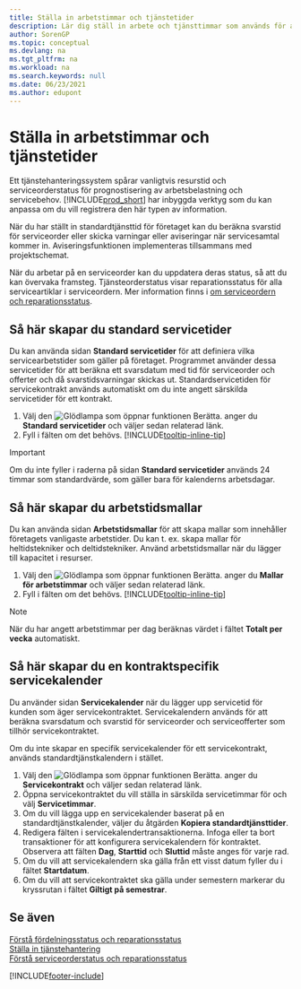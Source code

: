 ```yaml
---
title: Ställa in arbetstimmar och tjänstetider
description: Lär dig ställ in arbete och tjänsttimmar som används för att beräkna svarsdatum och svarstid för serviceorder och offerter.
author: SorenGP
ms.topic: conceptual
ms.devlang: na
ms.tgt_pltfrm: na
ms.workload: na
ms.search.keywords: null
ms.date: 06/23/2021
ms.author: edupont
---
```

# <a name="set-up-work-hours-and-service-hours"></a>Ställa in arbetstimmar och tjänstetider
Ett tjänstehanteringssystem spårar vanligtvis resurstid och serviceorderstatus för prognostisering av arbetsbelastning och servicebehov. [!INCLUDE[prod_short](includes/prod_short.md)] har inbyggda verktyg som du kan anpassa om du vill registrera den här typen av information.  
  
När du har ställt in standardtjänsttid för företaget kan du beräkna svarstid för serviceorder eller skicka varningar eller aviseringar när servicesamtal kommer in. Aviseringsfunktionen implementeras tillsammans med projektschemat.   
  
När du arbetar på en serviceorder kan du uppdatera deras status, så att du kan övervaka framsteg. Tjänsteorderstatus visar reparationsstatus för alla serviceartiklar i serviceordern. Mer information finns i [om serviceordern och reparationsstatus](service-order-repair-status.md). 

## <a name="to-set-up-default-service-hours"></a>Så här skapar du standard servicetider
Du kan använda sidan **Standard servicetider** för att definiera vilka servicearbetstider som gäller på företaget. Programmet använder dessa servicetider för att beräkna ett svarsdatum med tid för serviceorder och offerter och då svarstidsvarningar skickas ut. Standardservicetiden för servicekontrakt används automatiskt om du inte angett särskilda servicetider för ett kontrakt.  
  
1. Välj den ![Glödlampa som öppnar funktionen Berätta.](media/ui-search/search_small.png "Berätta vad du vill göra") anger du **Standard servicetider** och väljer sedan relaterad länk.  
2. Fyll i fälten om det behövs. [!INCLUDE[tooltip-inline-tip](includes/tooltip-inline-tip_md.md)]  
  
> [!IMPORTANT]  
>  Om du inte fyller i raderna på sidan **Standard servicetider** används 24 timmar som standardvärde, som gäller bara för kalenderns arbetsdagar.  
  
## <a name="to-set-up-work-hour-templates"></a>Så här skapar du arbetstidsmallar
Du kan använda sidan **Arbetstidsmallar** för att skapa mallar som innehåller företagets vanligaste arbetstider. Du kan t. ex. skapa mallar för heltidstekniker och deltidstekniker. Använd arbetstidsmallar när du lägger till kapacitet i resurser.  
  
1. Välj den ![Glödlampa som öppnar funktionen Berätta.](media/ui-search/search_small.png "Berätta vad du vill göra") anger du **Mallar för arbetstimmar** och väljer sedan relaterad länk.  
2. Fyll i fälten om det behövs. [!INCLUDE[tooltip-inline-tip](includes/tooltip-inline-tip_md.md)]  
  
> [!Note]
> När du har angett arbetstimmar per dag beräknas värdet i fältet **Totalt per vecka** automatiskt.  

## <a name="to-set-up-contract-specific-service-hours"></a>Så här skapar du en kontraktspecifik servicekalender
Du använder sidan **Servicekalender** när du lägger upp servicetid för kunden som äger servicekontraktet. Servicekalendern används för att beräkna svarsdatum och svarstid för serviceorder och serviceofferter som tillhör servicekontraktet.  
  
Om du inte skapar en specifik servicekalender för ett servicekontrakt, används standardtjänstkalendern i stället.  
  
1. Välj den ![Glödlampa som öppnar funktionen Berätta.](media/ui-search/search_small.png "Berätta vad du vill göra") anger du **Servicekontrakt** och väljer sedan relaterad länk.  
2. Öppna servicekontraktet du vill ställa in särskilda servicetimmar för och välj **Servicetimmar**.  
4. Om du vill lägga upp en servicekalender baserat på en standardtjänstkalender, väljer du åtgärden **Kopiera standardtjänsttider**.  
5. Redigera fälten i servicekalendertransaktionerna. Infoga eller ta bort transaktioner för att konfigurera servicekalendern för kontraktet. Observera att fälten **Dag**, **Starttid** och **Sluttid** måste anges för varje rad.  
6. Om du vill att servicekalendern ska gälla från ett visst datum fyller du i fältet **Startdatum**.  
7. Om du vill att servicekontraktet ska gälla under semestern markerar du kryssrutan i fältet **Giltigt på semestrar**.  

## <a name="see-also"></a>Se även
[Förstå fördelningsstatus och reparationsstatus](service-allocation-status-and-repair-status.md)  
[Ställa in tjänstehantering](service-setup-service.md)  
[Förstå serviceorderstatus och reparationsstatus](service-order-repair-status.md)  


[!INCLUDE[footer-include](includes/footer-banner.md)]
